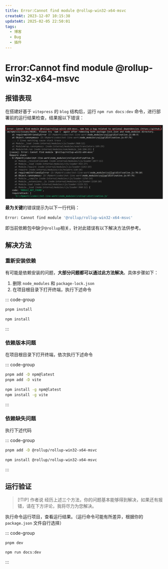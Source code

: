 ```yaml
---
title: Error:Cannot find module @rollup-win32-x64-msvc
createAt: 2023-12-07 10:15:38
updateAt: 2025-02-05 22:50:01
tags:
  - 博客
  - Bug
  - 插件
---
```


# Error:Cannot find module @rollup-win32-x64-msvc

## 报错表现

在搭建好基于 `vitepress` 的 `blog` 结构后，运行 `npm run docs:dev` 命令，进行部署前的运行结果检查，结果报以下错误：

![error\_show](assets/cannot-find-module-rollup-win32-x64-msvc/error_show.png)

**最为关键**的错误提示为以下一行代码：

```sh [powershell]
Error: Cannot find module '@rollup/rollup-win32-x64-msvc'
```

即当前依赖包中缺少`@rollup`相关，针对此错误有以下解决方法供参考。

## 解决方法

### 重新安装依赖

有可能是依赖安装的问题，**大部分问题都可以通过此方法解决**。具体步骤如下：

1. 删除 `node_modules` 和 `package-lock.json` 
2. 在项目根目录下打开终端，执行下述命令

::: code-group

```sh [pnpm]
pnpm install
```

```sh [npm]
npm install
```

:::

### 依赖版本问题

在项目根目录下打开终端，依次执行下述命令

::: code-group

```sh [pnpm]
pnpm add -D npm@latest
pnpm add -D vite
```

```sh [npm]
npm install -g npm@latest
npm install -g vite
```

:::

### 依赖缺失问题

执行下述代码

::: code-group

```sh [pnpm]
pnpm add -D @rollup/rollup-win32-x64-msvc
```

```sh [npm]
npm install @rollup/rollup-win32-x64-msvc
```

:::

## 运行验证

> [!TIP] 作者说
> 经历上述三个方法，你的问题基本能够得到解决，如果还有报错，请在下方评论，我将尽力为您解决。

执行命令运行项目，查看运行结果。（运行命令可能有所差异，根据你的 `package.json` 文件自行选择）

::: code-group

```sh [pnpm]
pnpm dev
```

```sh [npm]
npm run docs:dev
```

:::